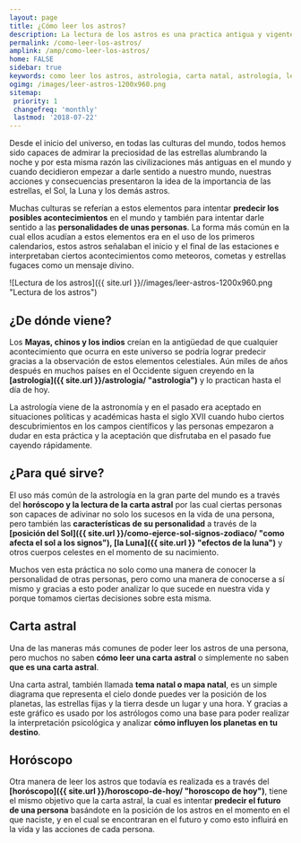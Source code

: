 ```yaml
---
layout: page
title: ¿Cómo leer los astros?
description: La lectura de los astros es una practica antigua y vigente que abarca el horóscopo y la carta natal. Enteraté como leer los astros.
permalink: /como-leer-los-astros/
amplink: /amp/como-leer-los-astros/
home: FALSE
sidebar: true
keywords: como leer los astros, astrologia, carta natal, astrología, lectura del tarot, signos del zodiaco, horoscopos, astros, cambio de estaciones
ogimg: /images/leer-astros-1200x960.png
sitemap:
 priority: 1
 changefreq: 'monthly'
 lastmod: '2018-07-22'
---
```


Desde el inicio del universo, en todas las culturas del mundo, todos hemos sido capaces de admirar la preciosidad de las estrellas alumbrando la noche y por esta misma razón las civilizaciones más antiguas en el mundo y cuando decidieron empezar a darle sentido a nuestro mundo, nuestras acciones y consecuencias presentaron la idea de la importancia de las estrellas, el Sol, la Luna y los demás astros.

Muchas culturas se referían a estos elementos para intentar **predecir los posibles acontecimientos** en el mundo y también para intentar darle sentido a las **personalidades de unas personas**. La forma más común en la cual ellos acudían a estos elementos era en el uso de los primeros calendarios, estos astros señalaban el inicio y el final de las estaciones e interpretaban ciertos acontecimientos como meteoros, cometas y estrellas fugaces como un mensaje divino.

![Lectura de los astros]({{ site.url }}//images/leer-astros-1200x960.png "Lectura de los astros")

## ¿De dónde viene?

Los **Mayas, chinos y los indios** creían en la antigüedad de que cualquier acontecimiento que ocurra en este universo se podría lograr predecir gracias a la observación de estos elementos celestiales. Aún miles de años después en muchos países en el Occidente siguen creyendo en la **[astrología]({{ site.url }}/astrologia/ "astrologia")** y lo practican hasta el día de hoy.

La astrología viene de la astronomía y en el pasado era aceptado en situaciones políticas y académicas hasta el siglo XVII cuando hubo ciertos descubrimientos en los campos científicos y las personas empezaron a dudar en esta práctica y la aceptación que disfrutaba en el pasado fue cayendo rápidamente.

## ¿Para qué sirve?

El uso más común de la astrología en la gran parte del mundo es a través del **horóscopo y la lectura de la carta astral** por las cual ciertas personas son capaces de adivinar no solo los sucesos en la vida de una persona, pero también las **características de su personalidad** a través de la **[posición del Sol]({{ site.url }}/como-ejerce-sol-signos-zodiaco/ "como afecta el sol a los signos"), [la Luna]({{ site.url }} "efectos de la luna")** y otros cuerpos celestes en el momento de su nacimiento.

Muchos ven esta práctica no solo como una manera de conocer la personalidad de otras personas, pero como una manera de conocerse a sí mismo y gracias a esto poder analizar lo que sucede en nuestra vida y porque tomamos ciertas decisiones sobre esta misma.

## Carta astral

Una de las maneras más comunes de poder leer los astros de una persona, pero muchos no saben **cómo leer una carta astral** o simplemente no saben **que es una carta astral**.

Una carta astral, también llamada **tema natal o mapa natal**, es un simple diagrama que representa el cielo donde puedes ver la posición de los planetas, las estrellas fijas y la tierra desde un lugar y una hora. Y gracias a este gráfico es usado por los astrólogos como una base para poder realizar la interpretación psicológica y analizar **cómo influyen los planetas en tu destino**.

## Horóscopo

Otra manera de leer los astros que todavía es realizada es a través del **[horóscopo]({{ site.url }}/horoscopo-de-hoy/ "horoscopo de hoy")**, tiene el mismo objetivo que la carta astral, la cual es intentar **predecir el futuro de una persona** basándote en la posición de los astros en el momento en el que naciste, y en el cual se encontraran en el futuro y como esto influirá en la vida y las acciones de cada persona.
